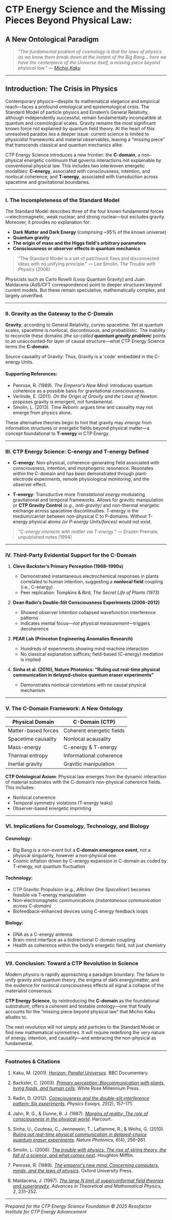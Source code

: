 # CTP Energy Science and the Missing Pieces Beyond Physical Law:  
## A New Ontological Paradigm

>*"The fundamental problem of cosmology is that the laws of physics as we know them break down at the instant of the Big Bang... here we have the centerpiece of the Universe itself, a missing piece beyond physical law." — [Michio Kaku](https://www.bbc.co.uk/science/horizon/2001/parallelunitrans.shtml)*

---

## Introduction: The Crisis in Physics

Contemporary physics—despite its mathematical elegance and empirical reach—faces a profound ontological and epistemological crisis. The Standard Model of particle physics and Einstein’s General Relativity, although independently successful, remain fundamentally incompatible at quantum and cosmological scales. Gravity remains the most significant known force not explained by quantum field theory. At the heart of this unresolved paradox lies a deeper issue: current science is limited to *physicalist* frameworks and material observables, leaving a “missing piece” that transcends classical and quantum mechanics alike.

CTP Energy Science introduces a new frontier: the **C-domain**, a non-physical energetic continuum that governs interactions not explainable by conventional physical law. This includes two interwoven energetic modalities: **C-energy**, associated with consciousness, intention, and nonlocal coherence; and **T-energy**, associated with transduction across spacetime and gravitational boundaries.

---

### I. The Incompleteness of the Standard Model

The Standard Model describes three of the four known fundamental forces—electromagnetic, weak nuclear, and strong nuclear—but excludes gravity. Moreover, it provides no explanation for:

* **Dark Matter and Dark Energy** (comprising \~95% of the known universe)
* **Quantum gravity**
* **The origin of mass and the Higgs field's arbitrary parameters**
* **Consciousness or observer effects in quantum mechanics**

> “The Standard Model is a set of patchwork fixes and disconnected ideas with no unifying principle.” — Lee Smolin, *The Trouble with Physics* (2006)

Physicists such as Carlo Rovelli (Loop Quantum Gravity) and Juan Maldacena (AdS/CFT correspondence) point to deeper structures beyond current models. But these remain speculative, mathematically complex, and largely unverified.

---

### II. Gravity as the Gateway to the C-Domain

**Gravity**, according to General Relativity, curves spacetime. Yet at quantum scales, spacetime is nonlocal, discontinuous, and probabilistic. The inability to reconcile these domains *(the so-called **quantum gravity problem**)* points to an unaccounted-for layer of causal structure—what CTP Energy Science terms the **C-domain**.

Source causality of Gravity: Thus, Gravity is a 'code' embedded in the C-energy Units.

#### Supporting References:

* Penrose, R. (1989). *The Emperor’s New Mind*: introduces quantum coherence as a possible basis for gravitational consciousness.
* Verlinde, E. (2011). *On the Origin of Gravity and the Laws of Newton*: proposes gravity is emergent, not fundamental.
* Smolin, L. (2013). *Time Reborn*: argues time and causality may not emerge from physics alone.

These alternative theories begin to hint that gravity may *emerge* from information structures or energetic fields beyond physical matter—a concept foundational to **T-energy** in CTP Energy.

---

### III. CTP Energy Science: C-energy and T-energy Defined

* **C-energy**: Non-physical, coherence-generating field associated with consciousness, intention, and morphogenic resonance. Resonates within the C-domain and has been demonstrated through plant-electrode experiments, remote physiological monitoring, and the observer effect.

* **T-energy**: Transductive more *Translational energy* modulating gravitational and temporal frameworks. Allows for gravitic manipulation or **CTP Gravity Control** *(e.g., anti-gravity)* and non-thermal energetic exchange across spacetime discontinuities. T-energy is the medium/carrier between non-physical C to P-domains. Without T-energy physical atoms *(or P-energy Units/forces)* would not exist.

> *“C-energy interacts with matter via T-energy.”* — Drazen Premate, unpublished notes (1994)

---

### IV. Third-Party Evidential Support for the C-Domain

1. **Cleve Backster’s Primary Perception (1968–1990s)**

   * Demonstrated instantaneous electrochemical responses in plants correlated to human intention, suggesting a **nonlocal field** coupling (i.e., C-energy)
   * Peer replication: Tompkins & Bird, *The Secret Life of Plants* (1973)

2. **Dean Radin's Double-Slit Consciousness Experiments (2006–2012)**

   * Showed observer intention collapsed wavefunction interference patterns
   * Indicates mental focus—*not physical measurement*—triggers decoherence

3. **PEAR Lab (Princeton Engineering Anomalies Research)**

   * Hundreds of experiments showing mind-machine interaction
   * No classical explanation suffices; field-based (C-energy) mediation is implied

4. **Sinha et al. (2010), Nature Photonics: “Ruling out real-time physical communication in delayed-choice quantum eraser experiments”**

   * Demonstrates nonlocal correlations with no causal physical mechanism

---

### V. The C-Domain Framework: A New Ontology

| **Physical Domain** | **C-Domain (CTP)**        |
| ------------------- | ------------------------- |
| Matter-based forces | Coherent energetic fields |
| Spacetime causality | Nonlocal acausality       |
| Mass-energy         | C-energy & T-energy       |
| Thermal entropy     | Informational coherence   |
| Inertial gravity    | Gravitic manipulation     |

**CTP Ontological Axiom**: Physical law emerges from the dynamic interaction of material substrates with the C-domain’s non-physical coherence fields. This includes:

* Nonlocal coherence
* Temporal symmetry violations (T-energy leaks)
* Observer-based energetic imprinting

---

### VI. Implications for Cosmology, Technology, and Biology

#### Cosmology:

* Big Bang is a non-event but a **C-domain emergence event**, not a physical singularity, however a non-physical one.
* Cosmic inflation driven by C-energy expansion in C-domain as coded by T-energy, not quantum fluctuation

#### Technology:

* CTP Gravitic Propulsion (e.g., *ARcliner One Spaceliner*) becomes feasible via T-energy manipulation
* Non-electromagnetic communications *(instantaneous communication across C-domain)*
* Biofeedback-enhanced devices using C-energy feedback loops

#### Biology:

* DNA as a C-energy antenna
* Brain-mind interface as a bidirectional C-domain coupling
* Health as coherence within the body’s energetic field, not just chemistry

---

### VII. Conclusion: Toward a CTP Revolution in Science

Modern physics is rapidly approaching a paradigm boundary. The failure to unify gravity and quantum theory, the enigma of dark energy/matter, and the evidence for nonlocal consciousness effects all signal a collapse of the materialist consensus.

**CTP Energy Science**, by reintroducing the **C-domain** as the foundational substratum, offers a coherent and testable ontology—one that finally accounts for the “missing piece beyond physical law” that Michio Kaku alludes to.

The next revolution will not simply add particles to the Standard Model or find new mathematical symmetries. It will require redefining the very nature of energy, intention, and causality—and embracing the non-physical as fundamental.

---

### Footnotes & Citations

1. Kaku, M. (2001). *[Horizon: Parallel Universes](https://www.bbc.co.uk/science/horizon/2001/parallelunitrans.shtml)*. BBC Documentary.

2. Backster, C. (2003). *[Primary perception: Biocommunication with plants, living foods, and human cells](https://www.amazon.com/dp/0966435435?tag=ctpenergy03-20)*. White Rose Millennium Press.

3. Radin, D. (2012). *[Consciousness and the double-slit interference pattern: Six experiments](https://doi.org/10.4006/0836-1398-25.2.157)*. *Physics Essays, 25*(2), 157–171.

4. Jahn, R. G., & Dunne, B. J. (1987). *[Margins of reality: The role of consciousness in the physical world](https://www.amazon.com/dp/0151620867?tag=ctpenergy03-20)*. Harcourt.

5. Sinha, U., Couteau, C., Jennewein, T., Laflamme, R., & Weihs, G. (2010). *[Ruling out real-time physical communication in delayed-choice quantum eraser experiments](https://doi.org/10.1038/nphoton.2010.30)*. *Nature Photonics, 6*(4), 256–261.

6. Smolin, L. (2006). *[The trouble with physics: The rise of string theory, the fall of a science, and what comes next](https://www.amazon.com/dp/061891868X?tag=ctpenergy03-20)*. Houghton Mifflin.

7. Penrose, R. (1989). *[The emperor’s new mind: Concerning computers, minds, and the laws of physics](https://www.amazon.com/dp/0192861980?tag=ctpenergy03-20)*. Oxford University Press.

8. Maldacena, J. (1997). *[The large N limit of superconformal field theories and supergravity](https://arxiv.org/abs/hep-th/9711200)*. *Advances in Theoretical and Mathematical Physics, 2*, 231–252.

---

*Prepared for the CTP Energy Science Foundation*
*© 2025 Resofactor Institute for CTP Energy Advancement*
